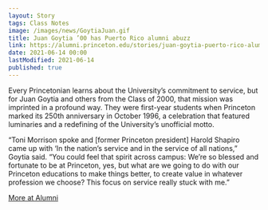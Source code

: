 ```yaml
---
layout: Story
tags: Class Notes
image: /images/news/GoytiaJuan.gif
title: Juan Goytia ’00 has Puerto Rico alumni abuzz
link: https://alumni.princeton.edu/stories/juan-goytia-puerto-rico-alumni
date: 2021-06-14 00:00
lastModified: 2021-06-14
published: true
---
```


Every Princetonian learns about the University’s commitment to service, but for Juan Goytia and others from the Class of 2000, that mission was imprinted in a profound way. They were first-year students when Princeton marked its 250th anniversary in October 1996, a celebration that featured luminaries and a redefining of the University’s unofficial motto.

“Toni Morrison spoke and [former Princeton president] Harold Shapiro came up with ‘In the nation’s service and in the service of all nations,” Goytia said. “You could feel that spirit across campus: We’re so blessed and fortunate to be at Princeton, yes, but what are we going to do with our Princeton educations to make things better, to create value in whatever profession we choose? This focus on service really stuck with me.”

[More at Alumni](https://alumni.princeton.edu/stories/juan-goytia-puerto-rico-alumni)
